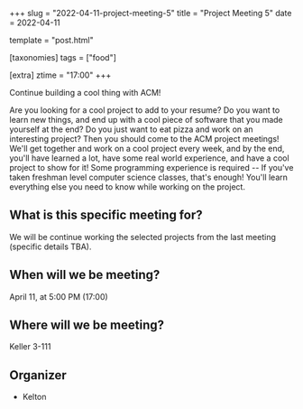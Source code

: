 +++
slug = "2022-04-11-project-meeting-5"
title = "Project Meeting 5"
date = 2022-04-11

template = "post.html"

[taxonomies]
tags = ["food"]

[extra]
ztime = "17:00"
+++

Continue building a cool thing with ACM!

<!-- more -->
Are you looking for a cool project to add to your resume?
Do you want to learn new things, and end up with a cool piece of software that you made yourself at the end?
Do you just want to eat pizza and work on an interesting project?
Then you should come to the ACM project meetings!
We'll get together and work on a cool project every week, and by the end, you'll have learned a lot,
have some real world experience, and have a cool project to show for it!
Some programming experience is required -- If you've taken freshman level computer science classes, that's enough!
You'll learn everything else you need to know while working on the project.

## What is this specific meeting for?

We will be continue working the selected projects from the last meeting (specific details TBA).

## When will we be meeting?

April 11, at 5:00 PM (17:00)

## Where will we be meeting?

Keller 3-111

## Organizer

* Kelton
